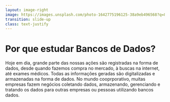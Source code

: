 ```yaml
---
layout: image-right
image: https://images.unsplash.com/photo-1642775196125-38a9eb496568?q=80&w=1932&auto=format&fit=crop&ixlib=rb-4.1.0&ixid=M3wxMjA3fDB8MHxwaG90by1wYWdlfHx8fGVufDB8fHx8fA%3D%3D
transition: slide-up
class: text-justify
---
```


# Por que estudar Bancos de Dados?

<div>
Hoje em dia, grande parte das nossas ações são registradas na forma de dados, desde quando fazemos compra no mercado, à buscas na internet, até exames médicos. Todas as informações geradas são digitalizadas e armazenadas na forma de dados. No mundo cooprporativo, muitas empresas fazem negócios coletando dados, armazenando, gerenciando e tratando os dados para outras empresas ou pessoas utilizando bancos dados.
</div>
